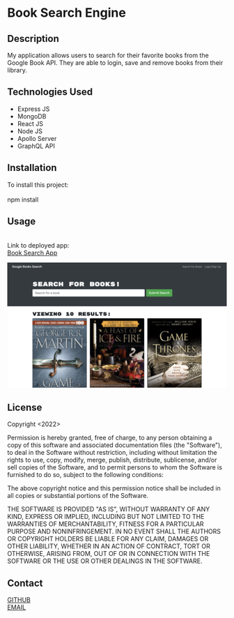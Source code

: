 # Book Search Engine

## Description

My application allows users to search for their favorite books from the Google Book API. They are able to login, save and remove books from their library.

## Technologies Used

- Express JS
- MongoDB
- React JS
- Node JS
- Apollo Server
- GraphQL API

## Installation

To install this project:<br><br>
npm install

## Usage

<br>
Link to deployed app: <br>
<a href= "https://quiet-hollows-03862.herokuapp.com/">Book Search App<a>
<br>

<img src ="./client/src/assets/search.png"><img>

## License

Copyright <2022> <COPYRIGHT Kelsie Szost>

Permission is hereby granted, free of charge, to any person obtaining a copy of this software and associated documentation files (the "Software"), to deal in the Software without restriction, including without limitation the rights to use, copy, modify, merge, publish, distribute, sublicense, and/or sell copies of the Software, and to permit persons to whom the Software is furnished to do so, subject to the following conditions:

The above copyright notice and this permission notice shall be included in all copies or substantial portions of the Software.

THE SOFTWARE IS PROVIDED "AS IS", WITHOUT WARRANTY OF ANY KIND, EXPRESS OR IMPLIED, INCLUDING BUT NOT LIMITED TO THE WARRANTIES OF MERCHANTABILITY, FITNESS FOR A PARTICULAR PURPOSE AND NONINFRINGEMENT. IN NO EVENT SHALL THE AUTHORS OR COPYRIGHT HOLDERS BE LIABLE FOR ANY CLAIM, DAMAGES OR OTHER LIABILITY, WHETHER IN AN ACTION OF CONTRACT, TORT OR OTHERWISE, ARISING FROM, OUT OF OR IN CONNECTION WITH THE SOFTWARE OR THE USE OR OTHER DEALINGS IN THE SOFTWARE.

## Contact

<a href = "https://github.com/kelsieszost">GITHUB<a><br>
<a href = "mailto:owner@kelsieszost.design">EMAIL<a>
